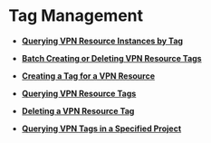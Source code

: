 # Tag Management<a name="en_topic_0093011483"></a>

-   **[Querying VPN Resource Instances by Tag](querying-vpn-resource-instances-by-tag.md)**  

-   **[Batch Creating or Deleting VPN Resource Tags](batch-creating-or-deleting-vpn-resource-tags.md)**  

-   **[Creating a Tag for a VPN Resource](creating-a-tag-for-a-vpn-resource.md)**  

-   **[Querying VPN Resource Tags](querying-vpn-resource-tags.md)**  

-   **[Deleting a VPN Resource Tag](deleting-a-vpn-resource-tag.md)**  

-   **[Querying VPN Tags in a Specified Project](querying-vpn-tags-in-a-specified-project.md)**  


